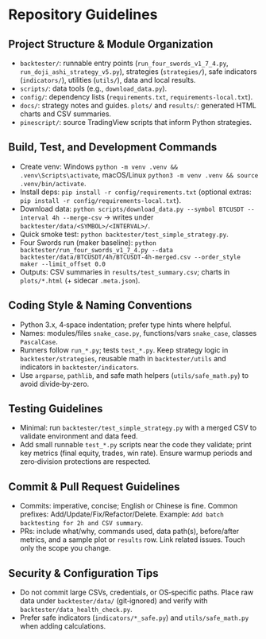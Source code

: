 # Repository Guidelines

## Project Structure & Module Organization
- `backtester/`: runnable entry points (`run_four_swords_v1_7_4.py`, `run_doji_ashi_strategy_v5.py`), strategies (`strategies/`), safe indicators (`indicators/`), utilities (`utils/`), data and local results.
- `scripts/`: data tools (e.g., `download_data.py`).
- `config/`: dependency lists (`requirements.txt`, `requirements-local.txt`).
- `docs/`: strategy notes and guides.  `plots/` and `results/`: generated HTML charts and CSV summaries.
- `pinescript/`: source TradingView scripts that inform Python strategies.

## Build, Test, and Development Commands
- Create venv: Windows `python -m venv .venv && .venv\Scripts\activate`, macOS/Linux `python3 -m venv .venv && source .venv/bin/activate`.
- Install deps: `pip install -r config/requirements.txt` (optional extras: `pip install -r config/requirements-local.txt`).
- Download data: `python scripts/download_data.py --symbol BTCUSDT --interval 4h --merge-csv` → writes under `backtester/data/<SYMBOL>/<INTERVAL>/`.
- Quick smoke test: `python backtester/test_simple_strategy.py`.
- Four Swords run (maker baseline):
  `python backtester/run_four_swords_v1_7_4.py --data backtester/data/BTCUSDT/4h/BTCUSDT-4h-merged.csv --order_style maker --limit_offset 0.0`
- Outputs: CSV summaries in `results/test_summary.csv`; charts in `plots/*.html` (+ sidecar `.meta.json`).

## Coding Style & Naming Conventions
- Python 3.x, 4‑space indentation; prefer type hints where helpful.
- Names: modules/files `snake_case.py`, functions/vars `snake_case`, classes `PascalCase`.
- Runners follow `run_*.py`; tests `test_*.py`. Keep strategy logic in `backtester/strategies`, reusable math in `backtester/utils` and indicators in `backtester/indicators`.
- Use `argparse`, `pathlib`, and safe math helpers (`utils/safe_math.py`) to avoid divide‑by‑zero.

## Testing Guidelines
- Minimal: run `backtester/test_simple_strategy.py` with a merged CSV to validate environment and data feed.
- Add small runnable `test_*.py` scripts near the code they validate; print key metrics (final equity, trades, win rate). Ensure warmup periods and zero‑division protections are respected.

## Commit & Pull Request Guidelines
- Commits: imperative, concise; English or Chinese is fine. Common prefixes: Add/Update/Fix/Refactor/Delete. Example: `Add batch backtesting for 2h and CSV summary`.
- PRs: include what/why, commands used, data path(s), before/after metrics, and a sample plot or `results` row. Link related issues. Touch only the scope you change.

## Security & Configuration Tips
- Do not commit large CSVs, credentials, or OS‑specific paths. Place raw data under `backtester/data/` (git‑ignored) and verify with `backtester/data_health_check.py`.
- Prefer safe indicators (`indicators/*_safe.py`) and `utils/safe_math.py` when adding calculations.

